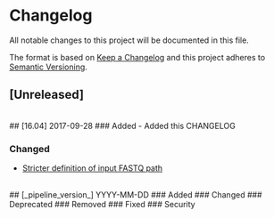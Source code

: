 # Changelog
All notable changes to this project will be documented in this file.

The format is based on [Keep a Changelog](http://keepachangelog.com/en/1.0.0/)
and this project adheres to [Semantic Versioning](http://semver.org/spec/v2.0.0.html).

## [Unreleased]

<br>
## [16.04] 2017-09-28
### Added
- Added this CHANGELOG

### Changed
- [Stricter definition of input FASTQ path](https://github.com/CRG-Beato/pipelines/commit/56f9eb10a592dd624d45ef348a09c9c5baa81d60)

<br>
## [_pipeline_version_] YYYY-MM-DD 
### Added
### Changed
### Deprecated
### Removed
### Fixed
### Security